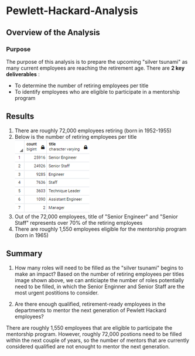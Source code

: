 # Pewlett-Hackard-Analysis
## Overview of the Analysis

### Purpose
The purpose of this analysis is to prepare the upcoming "silver tsunami" as many current employees are reaching the retirement age.
There are **2 key deliverables** :
 - To determine the number of retiring employees per title
 - To identify employees who are eligible to participate in a mentorship program

## Results
1. There are roughly 72,000 employees retiring (born in 1952-1955)
2. Below is the number of retiring employees per title
![](Retiring_titles.png)
4. Out of the 72,000 employees, title of "Senior Engineer" and "Senior Staff" represents over 70% of the retiring employees
5. There are roughly 1,550 employees eligible for the mentorship program (born in 1965)

## Summary
1. How many roles will need to be filled as the "silver tsunami" begins to make an impact?
Based on the number of retiring employees per titles image shown above, we can anticiapte the number of roles potentially need to be filled, in which the Senior Enginner and Senior Staff are the most urgent postitions to consider.

2. Are there enough qualified, retirement-ready employees in the departments to mentor the next generation of Pewlett Hackard employees?

There are roughly 1,550 employees that are eligible to participate the mentorship program. However, roughly 72,000 postions need to be filled within the next couple of years, so the number of mentors that are currently considered qualified are not enought to mentor the next generation.
